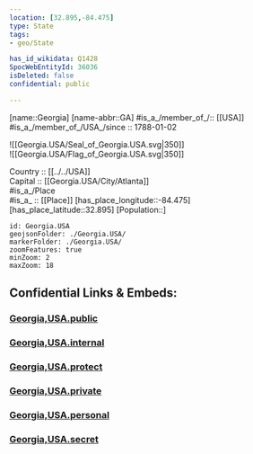 ```yaml
---
location: [32.895,-84.475] 
type: State
tags:
- geo/State

has_id_wikidata: Q1428 
SpocWebEntityId: 36036
isDeleted: false
confidential: public

---
```

[name::Georgia] 
[name-abbr::GA] 
#is_a_/member_of_/:: [[USA]]
#is_a_/member_of_/USA_/since :: 1788-01-02 


![[Georgia.USA/Seal_of_Georgia.USA.svg|350]]  
![[Georgia.USA/Flag_of_Georgia.USA.svg|350]]  

Country :: [[../../USA]]  
Capital :: [[Georgia.USA/City/Atlanta]]  
#is_a_/Place  
#is_a_ :: [[Place]] 
[has_place_longitude::-84.475] 
[has_place_latitude::32.895] 
[Population::] 



```leaflet
id: Georgia.USA
geojsonFolder: ./Georgia.USA/
markerFolder: ./Georgia.USA/
zoomFeatures: true 
minZoom: 2 
maxZoom: 18
```


## Confidential Links & Embeds: 

### [Georgia,USA.public](/_public/\Earth\Continent\America~North\USA\USA~EasternGeorgia,USA.public.md) 

### [Georgia,USA.internal](/_internal/\Earth\Continent\America~North\USA\USA~EasternGeorgia,USA.internal.md) 

### [Georgia,USA.protect](/_protect/\Earth\Continent\America~North\USA\USA~EasternGeorgia,USA.protect.md) 

### [Georgia,USA.private](/_private/\Earth\Continent\America~North\USA\USA~EasternGeorgia,USA.private.md) 

### [Georgia,USA.personal](/_personal/\Earth\Continent\America~North\USA\USA~EasternGeorgia,USA.personal.md) 

### [Georgia,USA.secret](/_secret/\Earth\Continent\America~North\USA\USA~EasternGeorgia,USA.secret.md)

